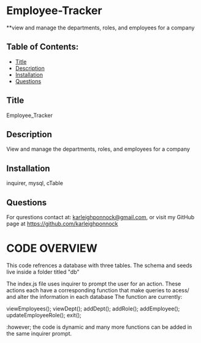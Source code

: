 # Employee-Tracker
**view and manage the departments, roles, and employees for a company

  ## Table of Contents:
  - [Title](#Title)
  - [Description](#Description)
  - [Installation](#Installation)
  - [Questions](#Questions)

  ## Title
  Employee_Tracker
  ## Description
  View and manage the departments, roles, and employees for a company
  ## Installation
  inquirer, mysql, cTable
  ## Questions
For qurestions contact at:
karleighponnock@gmail.com,
 or visit my GitHub page at https://github.com/karleighponnock

# CODE OVERVIEW

This code refrences a database with three tables. The schema and seeds live inside a folder titled "db"

The index.js file uses inquirer to prompt the user for an action.
These actions each have a corresponding function that make queries to acess/ and alter the information in each database
The function are currently:

viewEmployees();
viewDept();
addDept();
addRole();
addEmployee();
updateEmployeeRole();
exit();

:however; the code is dynamic and many more functions can be added in the same inquirer prompt.

